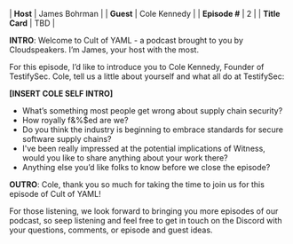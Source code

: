 | **Host**       | James Bohrman |
| **Guest**      | Cole Kennedy  |
| **Episode #**  | 2             |
| **Title Card** | TBD           |

**INTRO**: Welcome to Cult of YAML - a podcast brought to you by Cloudspeakers. I’m James, your host with the most.

For this episode, I’d like to introduce you to Cole Kennedy, Founder of TestifySec. Cole, tell us a little about yourself and what all do at TestifySec:

**[INSERT COLE SELF INTRO]**


* What’s something most people get wrong about supply chain security?
* How royally f&%$ed are we?
* Do you think the industry is beginning to embrace standards for secure software supply chains?
* I've been really impressed at the potential implications of Witness, would you like to share anything about your work there?
* Anything else you’d like folks to know before we close the episode?

**OUTRO**: Cole, thank you so much for taking the time to join us for this episode of Cult of YAML!

For those listening, we look forward to bringing you more episodes of our podcast, so seep listening and feel free to get in touch on the Discord with your questions, comments, or episode and guest ideas. 